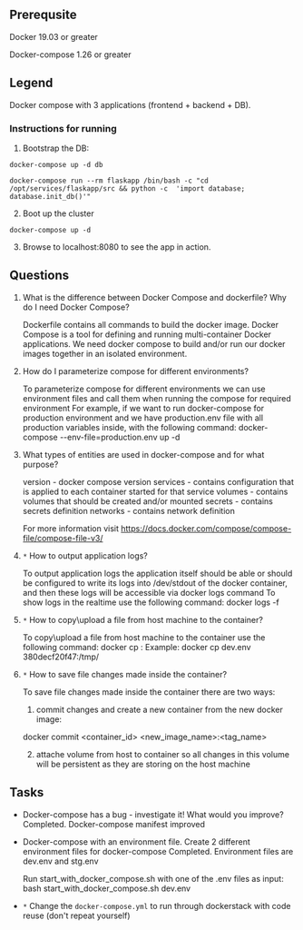 ## Prerequsite

Docker 19.03 or greater

Docker-compose 1.26 or greater

## Legend

Docker compose with 3 applications (frontend + backend + DB).

### Instructions for running

1. Bootstrap the DB:

`docker-compose up -d db`

`docker-compose run --rm flaskapp /bin/bash -c "cd /opt/services/flaskapp/src && python -c  'import database; database.init_db()'"`

2. Boot up the cluster

`docker-compose up -d`

3. Browse to localhost:8080 to see the app in action.

## Questions

1. What is the difference between Docker Compose and dockerfile? Why do I need Docker Compose?

    Dockerfile contains all commands to build the docker image.
    Docker Compose is a tool for defining and running multi-container Docker applications.
    We need docker compose to build and/or run our docker images together in an isolated environment.

2. How do I parameterize compose for different environments?

    To parameterize compose for different environments we can use environment files and call them when running the compose for required environment
    For example, if we want to run docker-compose for production environment and we have production.env file with all production variables inside, with the following command: docker-compose --env-file=production.env up -d

3. What types of entities are used in docker-compose and for what purpose?

    version - docker compose version
    services - contains configuration that is applied to each container started for that service
    volumes - contains volumes that should be created and/or mounted
    secrets - contains secrets definition
    networks - contains network definition

    For more information visit https://docs.docker.com/compose/compose-file/compose-file-v3/

4. `*` How to output application logs?

    To output application logs the application itself should be able or should be configured to write its logs into /dev/stdout of the docker container, and then these logs will be accessible via docker logs <container-id> command
    To show logs in the realtime use the following command: docker logs -f <container-id>

4. `*` How to copy\upload a file from host machine to the container?

    To copy\upload a file from host machine to the container use the following command: docker cp <path to file on host machine> <container id>:<path on container>
    Example: docker cp dev.env 380decf20f47:/tmp/

5. `*` How to save file changes made inside the container?

    To save file changes made inside the container there are two ways:
    1. commit changes and create a new container from the new docker image:

    docker commit <container_id> <new_image_name>:<tag_name>

    2. attache volume from host to container so all changes in this volume will be persistent as they are storing on the host machine

## Tasks

* Docker-compose has a bug - investigate it! What would you improve?
    Completed. Docker-compose manifest improved
* Docker-compose with an environment file. Create 2 different environment files for docker-compose
    Completed. Environment files are dev.env and stg.env

    Run start_with_docker_compose.sh with one of the .env files as input:
    bash start_with_docker_compose.sh dev.env

* `*` Change the `docker-compose.yml` to run through dockerstack with code reuse (don't repeat yourself)
